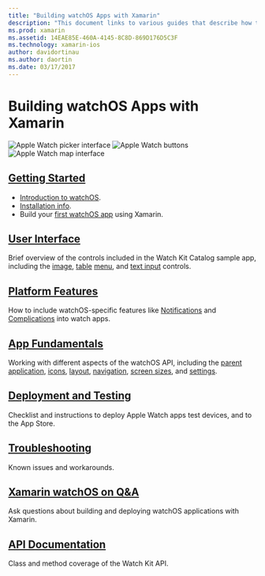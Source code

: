 ```yaml
---
title: "Building watchOS Apps with Xamarin"
description: "This document links to various guides that describe how to build watchOS apps with Xamarin. The linked guides discuss getting started, watchOS user interface controls, watchOS features, deployment and testing, and troubleshooting"
ms.prod: xamarin
ms.assetid: 14EAE85E-460A-4145-8C8D-869D176D5C3F
ms.technology: xamarin-ios
author: davidortinau
ms.author: daortin
ms.date: 03/17/2017
---
```


# Building watchOS Apps with Xamarin

![Apple Watch picker interface](images/watch1.png) ![Apple Watch buttons](images/watch2.png) ![Apple Watch map interface](images/watch3.png)

<!-- watch images courtesy of http://infinitapps.com/bezel/ -->

## [Getting Started](~/ios/watchos/get-started/index.md)

* [Introduction to watchOS](~/ios/watchos/get-started/intro-to-watchos.md).
* [Installation info](~/ios/watchos/get-started/installation.md).
* Build your [first watchOS app](~/ios/watchos/get-started/hello-watch.md) using Xamarin.

## [User Interface](~/ios/watchos/user-interface/index.md)

Brief overview of the controls included in the Watch Kit Catalog sample app, including the
    [image](~/ios/watchos/user-interface/image.md),
    [table](~/ios/watchos/user-interface/menu.md)
    [menu](~/ios/watchos/user-interface/menu.md), and
    [text input](~/ios/watchos/user-interface/text-input.md) controls.

## [Platform Features](platform/index.md)

How to include watchOS-specific features like
[Notifications](~/ios/watchos/platform/notifications.md) and
[Complications](~/ios/watchos/platform/complications.md) into watch apps.

## [App Fundamentals](~/ios/watchos/app-fundamentals/index.md)

Working with different aspects of the watchOS API, including
    the [parent application](~/ios/watchos/app-fundamentals/parent-app.md),
    [icons](~/ios/watchos/app-fundamentals/icons.md),
    [layout](~/ios/watchos/app-fundamentals/layout.md),
    [navigation](~/ios/watchos/app-fundamentals/navigation.md),
    [screen sizes](~/ios/watchos/app-fundamentals/screen-sizes.md), and
    [settings](~/ios/watchos/app-fundamentals/settings.md).

## [Deployment and Testing](~/ios/watchos/deploy-test/index.md)

Checklist and instructions to deploy Apple Watch apps test devices, and to the App Store.

## [Troubleshooting](~/ios/watchos/troubleshooting.md)

Known issues and workarounds.

## [Xamarin watchOS on Q&A](/answers/topics/dotnet-watchos.html)

Ask questions about building and deploying watchOS applications with Xamarin.

## [API Documentation](xref:WatchKit)

Class and method coverage of the Watch Kit API.
